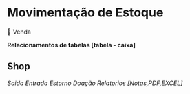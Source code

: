 # Movimentação de Estoque

📌 Venda

**Relacionamentos de tabelas [tabela - caixa]**

## Shop

_Saida_
_Entrada_
_Estorno_
_Doação_
_Relatorios [Notas,PDF,EXCEL]_